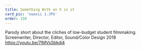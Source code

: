```yaml
---
title: Something With an X in it
card_pic: 'swaxii 1.JPG'
order: 150 
---
```


Parody short about the cliches of low-budget student filmmaking.
Screenwriter, Director, Editor, Sound/Color Design 2018
https://youtu.be/7IMVsSbkdi4
